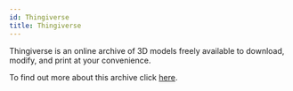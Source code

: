 ```yaml
---
id: Thingiverse
title: Thingiverse
---
```


Thingiverse is an online archive of 3D models freely available to download, modify, and print at your convenience.

To find out more about this archive click [here](https://www.thingiverse.com).
